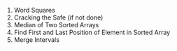 1. Word Squares
2. Cracking the Safe (if not done)
3. Median of Two Sorted Arrays
4. Find First and Last Position of Element in Sorted Array
5. Merge Intervals